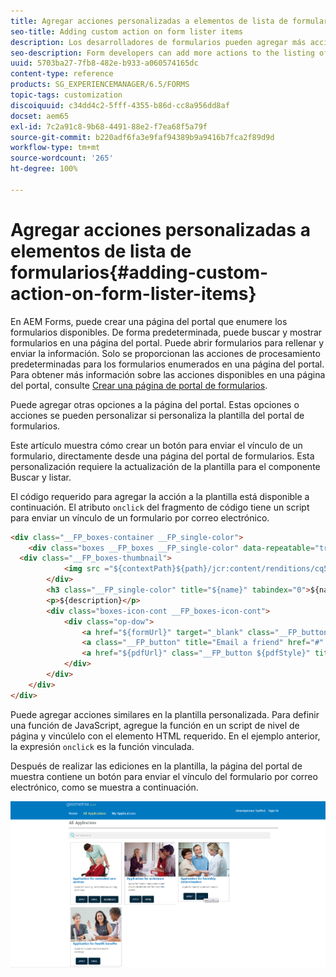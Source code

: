 ```yaml
---
title: Agregar acciones personalizadas a elementos de lista de formularios
seo-title: Adding custom action on form lister items
description: Los desarrolladores de formularios pueden agregar más acciones a la lista de formularios de la página del portal de formularios. De forma predeterminada, la lista de formularios le permite acceder al formulario, rellenarlo y enviarlo.
seo-description: Form developers can add more actions to the listing of forms on the forms portal page. By default, the form listing allows you to access the form, fill it, and submit it.
uuid: 5703ba27-7fb8-482e-b933-a060574165dc
content-type: reference
products: SG_EXPERIENCEMANAGER/6.5/FORMS
topic-tags: customization
discoiquuid: c34dd4c2-5fff-4355-b86d-cc8a956dd8af
docset: aem65
exl-id: 7c2a91c8-9b68-4491-88e2-f7ea68f5a79f
source-git-commit: b220adf6fa3e9faf94389b9a9416b7fca2f89d9d
workflow-type: tm+mt
source-wordcount: '265'
ht-degree: 100%

---
```


# Agregar acciones personalizadas a elementos de lista de formularios{#adding-custom-action-on-form-lister-items}

En AEM Forms, puede crear una página del portal que enumere los formularios disponibles. De forma predeterminada, puede buscar y mostrar formularios en una página del portal. Puede abrir formularios para rellenar y enviar la información. Solo se proporcionan las acciones de procesamiento predeterminadas para los formularios enumerados en una página del portal. Para obtener más información sobre las acciones disponibles en una página del portal, consulte [Crear una página de portal de formularios](../../forms/using/creating-form-portal-page.md).

Puede agregar otras opciones a la página del portal. Estas opciones o acciones se pueden personalizar si personaliza la plantilla del portal de formularios.

Este artículo muestra cómo crear un botón para enviar el vínculo de un formulario, directamente desde una página del portal de formularios. Esta personalización requiere la actualización de la plantilla para el componente Buscar y listar.

El código requerido para agregar la acción a la plantilla está disponible a continuación. El atributo `onclick` del fragmento de código tiene un script para enviar un vínculo de un formulario por correo electrónico.

```html
<div class="__FP_boxes-container __FP_single-color">
    <div class="boxes __FP_boxes __FP_single-color" data-repeatable="true">
  <div class="__FP_boxes-thumbnail">
            <img src ="${contextPath}${path}/jcr:content/renditions/cq5dam.thumbnail.319.319.png">
        </div>
        <h3 class="__FP_single-color" title="${name}" tabindex="0">${name}</h3>
        <p>${description}</p>
        <div class="boxes-icon-cont __FP_boxes-icon-cont">
            <div class="op-dow">
                <a href="${formUrl}" target="_blank" class="__FP_button ${htmlStyle}" title="${config-htmlLinkText}">Apply</a>
                <a class="__FP_button" title="Email a friend" href="#" onclick="javascript:window.location=&apos;mailto:?subject=Interesting information&body=I thought you might find {name} form helpful :  &apos;+window.location.protocol+window.location.host+&apos;${formUrl}&apos; ;">Email</a>
                <a href="${pdfUrl}" class="__FP_button ${pdfStyle}" title="${config-pdfLinkText}">Download</a>
            </div>
        </div>
    </div>
</div>
```

Puede agregar acciones similares en la plantilla personalizada. Para definir una función de JavaScript, agregue la función en un script de nivel de página y vincúlelo con el elemento HTML requerido. En el ejemplo anterior, la expresión `onclick` es la función vinculada.

Después de realizar las ediciones en la plantilla, la página del portal de muestra contiene un botón para enviar el vínculo del formulario por correo electrónico, como se muestra a continuación.

![correo electrónico](assets/email.png)

